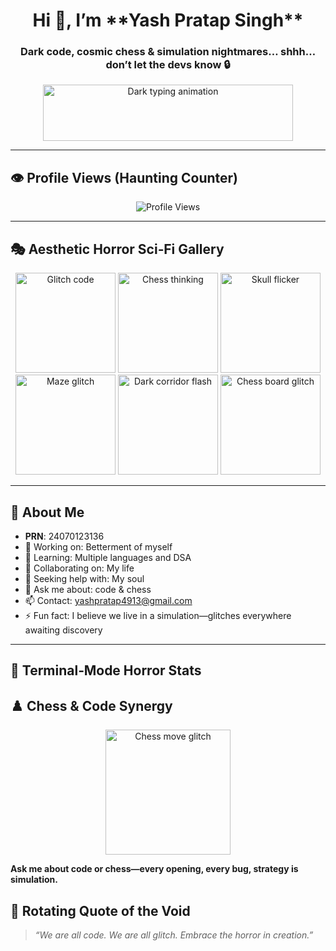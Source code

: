 <h1 align="center">Hi 👋, I’m **Yash Pratap Singh**</h1>
<h3 align="center">Dark code, cosmic chess & simulation nightmares… shhh… don’t let the devs know 🔒</h3>

<p align="center">
  <!-- Replace with your custom typing GIF -->
  <img src="https://media.giphy.com/media/l0HlQ7LRal3Dkn4Ms/giphy.gif](https://liferisife.github.io/post/horror-anime-gif" width="400" height="90" alt="Dark typing animation"/>
</p>

---

## 👁️ Profile Views (Haunting Counter)
<p align="center">
  <img src="https://komarev.com/ghpvc/?username=YashPratapSingh&style=flat-square&color=0e75b6" alt="Profile Views"/>
</p>

---

## 🎭 Aesthetic Horror Sci‑Fi Gallery
<p align="center">
  <img src="https://media.giphy.com/media/l0HlQ7LRal3Dkn4Ms/giphy.gif" width="160" alt="Glitch code"/>
  <img src="https://media.giphy.com/media/26tPplGWjN0xLybiU/giphy.gif" width="160" alt="Chess thinking"/>
  <img src="https://media.giphy.com/media/l0HlQ7LRal3Dkn4Ms/giphy.gif" width="160" alt="Skull flicker"/>
  <img src="https://media.giphy.com/media/26tPplGWjN0xLybiU/giphy.gif" width="160" alt="Maze glitch"/>
  <img src="https://media.giphy.com/media/l0HlQ7LRal3Dkn4Ms/giphy.gif" width="160" alt="Dark corridor flash"/>
  <img src="https://media.giphy.com/media/26tPplGWjN0xLybiU/giphy.gif" width="160" alt="Chess board glitch"/>
</p>



---

## 🚀 About Me

- **PRN**: 24070123136  
- 🔭 Working on: Betterment of myself  
- 🌱 Learning: Multiple languages and DSA  
- 👯 Collaborating on: My life  
- 🤝 Seeking help with: My soul  
- 💬 Ask me about: code & chess  
- 📫 Contact: yashpratap4913@gmail.com  
- ⚡ Fun fact: I believe we live in a simulation—glitches everywhere awaiting discovery

---

## 🧪 Terminal‑Mode Horror Stats

## ♟️ Chess & Code Synergy

<p align="center">
  <img src="https://i.imgur.com/XYZ4.gif" width="200" alt="Chess move glitch"/>
</p>

**Ask me about code or chess—every opening, every bug, strategy is simulation.**

## 💬 Rotating Quote of the Void

> *“We are all code. We are all glitch. Embrace the horror in creation.”*


